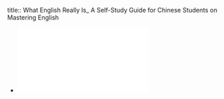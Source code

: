 title:: What English Really Is_ A Self-Study Guide for Chinese Students on Mastering English

- ![What English Really Is_ A Self-Study Guide for Chinese Students on Mastering English.pdf](../assets/What_English_Really_Is_A_Self-Study_Guide_for_Chinese_Students_on_Mastering_English_1669799273277_0.pdf)
